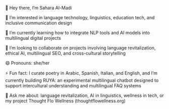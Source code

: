 👋 Hey there, I’m Sahara Al-Madi

👀 I’m interested in language technology, linguistics, education tech, and inclusive communication design

🌱 I’m currently learning how to integrate NLP tools and AI models into multilingual digital projects

💞️ I’m looking to collaborate on projects involving language revitalization, ethical AI, multilingual SEO, and cross-cultural storytelling

😄 Pronouns: she/her

⚡ Fun fact: I curate poetry in Arabic, Spanish, Italian, and English, and I’m currently building RUYA: an experimental multilingual chatbot designed to support intercultural understanding and multilingual FAQ systems

💬 Ask me about: language revitalization, AI in linguistics, wellness in tech, or my project Thought Flo Wellness (thoughtflowellness.org)
